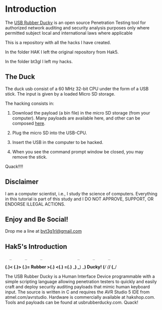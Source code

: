 Introduction
============

The [USB Rubber Ducky](https://hakshop.myshopify.com/products/usb-rubber-ducky-deluxe) is an open source Penetration Testing tool for authorized network auditing and security analysis purposes only where permitted subject local and international laws where applicable

This is a repository with all the hacks I have created.

In the folder HAK I left the original repository from Hak5.

In the folder bt3gl I left my hacks.

The Duck
---------

The duck usb consist of a 60 MHz 32-bit CPU under the form of a USB stick. The input
is given by a loaded Micro SD storage.

The hacking consists in:

1) Download the payload (a bin file) in the micro SD storage (from your computer). Many payloads are available here, and other can be composed [here](http://ducktoolkit-411.rhcloud.com/Home.jsp).

2) Plug the micro SD into the USB-CPU.

3) Insert the USB in the computer to be hacked.

4) When you see the command prompt window be closed, you may remove the stick.

Quack!!!!


Disclaimer
----------

I am a computer scientist, i.e., I study the science of computers. Everything in this tutorial is part of this study and I DO NOT APPROVE, SUPPORT, OR ENDORSE ILLEGAL ACTIONS.


Enjoy and Be Social!
--------------------

Drop me a line at byt3g1rl@gmail.com


Hak5's Introduction
--------------------

      _      _      _                _      _      _
   __(.)< __(.)> __(.)=   Rubber   >(.)__ <(.)__ =(.)__
   \___)  \___)  \___)    Ducky!    (___/  (___/  (___/

The USB Rubber Ducky is a Human Interface Device programmable with a simple scripting language allowing penetration testers to quickly and easily craft and deploy security auditing payloads that mimic human keyboard input. The source is written in C and requires the AVR Studio 5 IDE from atmel.com/avrstudio. Hardware is commercially available at hakshop.com. Tools and payloads can be found at usbrubberducky.com. Quack!
